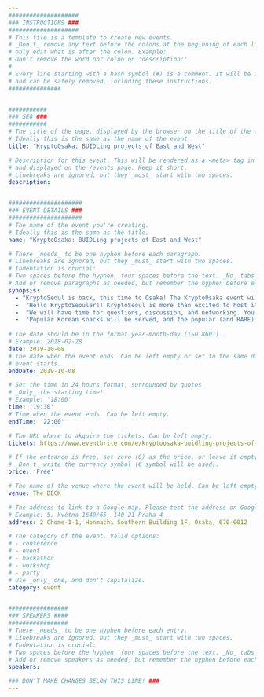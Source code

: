 ```yaml
---
####################
### INSTRUCTIONS ###
####################
# This file is a template to create new events.
# _Don't_ remove any text before the colons at the beginning of each line,
# only edit what is after the colon. Example:
# Don't remove the word nor colon on 'description:'
#
# Every line starting with a hash symbol (#) is a comment. It will be ignored
# and can be safely removed, including these instructions.
###############


###########
### SEO ###
###########
# The title of the page, displayed by the browser on the title of the window.
# Ideally this is the same as the name of the event.
title: "KryptoOsaka: BUIDLing projects of East and West"

# Description for this event. This will be rendered as a <meta> tag in the HTML,
# and displayed on the /events page. Keep it short.
# Linebreaks are ignored, but they _must_ start with two spaces.
description: 


#####################
### EVENT DETAILS ###
#####################
# The name of the event you're creating.
# Ideally this is the same as the title.
name: "KryptoOsaka: BUIDLing projects of East and West"

# There _needs_ to be one hyphen before each paragraph.
# Linebreaks are ignored, but they _must_ start with two spaces.
# Indentation is crucial:
# Two spaces before the hyphen, four spaces before the text. _No_ tabs allowed.
# Add or remove paragraphs as needed, but remember the hyphen before each entry.
synopsis: 
  - "KryptoSeoul is back, this time to Osaka! The KryptoOsaka event will introduce and connect representative projects of East and West."
  -  "Hello KryptoSeoulers! KryptoSeoul is more than excited to host its 4th global meetup in Osaka during Devcon Week. KryptoSeoul is a major blockchain community building team based in Seoul, South Korea, and has been consistently introducing promising global blockchain projects to the Korean community. It hosted global meetups such as KryptoNYC, KryptoTokyo, KryptoSF in the past. The next quest is KryptoOsaka!In the KryptoOsaka meetup, the general mission is to introduce and to connect projects coming from East and West. Through the meetup, we are able to meet the top BUIDLing projects of East and West, the East with Klaytn and Terra and the West with Cosmo and Blockstack. The event is co-hosted by CoinMarketCap and sponsored by Terra and Klaytn, top projects in South Korea."  
  -  "We will have time for questions, discussion, and networking. You will be able to meet top players and developers in South Korea as well!"  
  -  "Popular Korean snacks will be served, and the popular (and RARE) item BUIDL T-shirts created by KryptoSeoul will be there for you, first come first served! This event is free but we can only accommodate a limited number of guests. Please RSVP early and see you there!"  
 
# The date should be in the format year-month-day (ISO 8601).
# Example: 2018-02-28
date: 2019-10-08
# The date when the event ends. Can be left empty or set to the same day the
# event starts.
endDate: 2019-10-08

# Set the time in 24 hours format, surrounded by quotes.
# _Only_ the starting time!
# Example: '18:00'
time: '19:30'
# Time when the event ends. Can be left empty.
endTime: '22:00'

# The URL where to akquire the tickets. Can be left empty.
tickets: https://www.eventbrite.com/e/kryptoosaka-buidling-projects-of-east-and-west-tickets-74307566933

# If the entrance is free, set zero (0) as the price, or leave it empty.
# _Don't_ write the currency symbol (€ symbol will be used).
price: 'Free'

# The name of the venue where the event will be held. Can be left empty.
venue: The DECK

# The address to link to a Google map. Please test the address on Google Maps.
# Example: 5. května 1640/65, 140 21 Praha 4
address: 2 Chome-1-1, Honmachi Southern Building 1F, Osaka, 670-0012

# The category of the event. Valid options:
# - conference
# - event
# - hackathon
# - workshop
# - party
# Use _only_ one, and don't capitalize.
category: event


#################
### SPEAKERS ####
#################
# There _needs_ to be one hyphen before each entry.
# Linebreaks are ignored, but they _must_ start with two spaces.
# Indentation is crucial:
# Two spaces before the hyphen, four spaces before the text. _No_ tabs allowed.
# Add or remove speakers as needed, but remember the hyphen before each entry.
speakers:

### DON'T MAKE CHANGES BELOW THIS LINE! ###
---
```

<!-- ### DON'T MAKE CHANGES BELOW THIS LINE! ### -->
